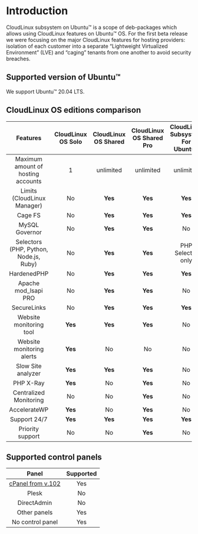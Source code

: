 # Introduction

CloudLinux subsystem on Ubuntu™ is a scope of deb-packages which allows using CloudLinux features on Ubuntu™ OS.
For the first beta release we were focusing on the major CloudLinux features for hosting providers: isolation of each customer into a separate “Lightweight Virtualized Environment” (LVE) and “caging” tenants from one another to avoid security breaches.

## Supported version of Ubuntu™

We support Ubuntu™ 20.04 LTS.

## CloudLinux OS editions comparison

|**Features**|**CloudLinux OS Solo**|**CloudLinux OS Shared**|**CloudLinux OS Shared Pro**|**CloudLinux Subsystem For Ubuntu™**|
|:-:|:-:|:-:|:-:|:-:|
|Maximum amount of hosting accounts|1|unlimited|unlimited|unlimited|
|Limits (CloudLinux Manager)|No|**Yes**|**Yes**|**Yes**|
|Cage FS|No|**Yes**|**Yes**|**Yes**|
|MySQL Governor|No|**Yes**|**Yes**|No|
|Selectors (PHP, Python, Node.js, Ruby)|No|**Yes**|**Yes**|PHP Selector only|
|HardenedPHP|No|**Yes**|**Yes**|**Yes**|
|Apache mod_lsapi PRO|No|**Yes**|**Yes**|No|
|SecureLinks|No|**Yes**|**Yes**|**Yes**|
|Website monitoring tool|**Yes**|**Yes**|**Yes**|No|
|Website monitoring alerts|**Yes**|No|No|No|
|Slow Site analyzer|**Yes**|**Yes**|**Yes**|No|
|PHP X-Ray|**Yes**|No|**Yes**|No|
|Centralized Monitoring|No|No|**Yes**|No|
|AccelerateWP|**Yes**|No|**Yes**|No|
|Support 24/7|**Yes**|**Yes**|**Yes**|**Yes**|
|Priority support|No|No|**Yes**|No|

## Supported control panels

| **Panel** | **Supported** |
|:-:|:-:|
|[cPanel from v.102](https://blog.cpanel.com/ubuntu-lts-and-full-cpanel-support/) | Yes |
|Plesk| No |
|DirectAdmin| No |
|Other panels| Yes |
|No control panel| Yes |